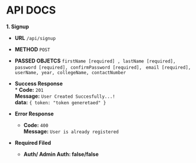 # API DOCS
**1. Signup**
* **URL**
    `/api/signup`

* **METHOD**
    `POST`

* **PASSED OBJETCS**
    `firstName [required] , lastName [required], password [required], confirmPassword [required],` 
    ` email [required], userName, year, collegeName, contactNumber`

* **Success Response**<br />
      * **Code:** `201` <br />
      **Message:** `User Created Succesfully...!` <br />
    **data:** `{ token: "token generetaed" }`

* **Error Response**
    * **Code:** `400` <br />
      **Message:** `User is already registered` <br />

* **Required Filed**
    * **Auth/ Admin Auth: false/false**

